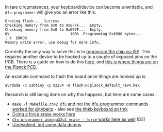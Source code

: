 In rare circumstances, your keyboard/device can become unwritable, and `dfu-programmer` will give you an error like this:  

    Erasing flash...  Success
    Checking memory from 0x0 to 0x6FFF...  Empty.
    Checking memory from 0x0 to 0x607F...  Empty.
    0%                            100%  Programming 0x6080 bytes...
    [ X  ERROR
    Memory write error, use debug for more info.

Currently the only way to solve this is to [reprogram the chip via ISP](https://www.reddit.com/r/olkb/comments/4rjzen/flashing_error_on_mac_os_x/d52rj8o/). This requires another device to be hooked up to a couple of exposed pins on the PCB. There is a guide on how to do this [here](https://learn.sparkfun.com/tutorials/installing-an-arduino-bootloader), and [this is where things are on the Planck PCB](http://imgur.com/lvbxbHt).

An example command to flash the board once things are hooked up is:

    avrdude -c usbtiny -p m32u4 -U flash:w:planck_default_rev4.hex

Research is still being done on why this happens, but here are some cases:

* [`make -f Makefile.rn42 dfu` and not the dfu-programmer commands worked for @tybenz](https://github.com/tmk/tmk_keyboard/issues/316) - also see [the hhkb keyboard on tmk](https://github.com/tmk/tmk_keyboard/tree/master/keyboard/hhkb)
* [Doing a force erase works here](https://geekhack.org/index.php?topic=12047.msg1520147#msg1520147)
* [`dfu-programmer atmega32u4 erase --force` works here as well](https://forum.fhem.de/index.php?topic=29777.0) [DE]
* [Unresolved, but some data dumps](https://github.com/dfu-programmer/dfu-programmer/issues/29)